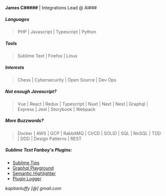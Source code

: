 __James C#####__ | Integrations Lead @ Al###

##### Languages
> PHP | Javascript | Typescript | Python

##### Tools
> Sublime Text | Firefox | Linux

##### Interests
> Chess | Cybersecurity | Open Source | Dev Ops

##### Not enough Javascript?
> Vue | React | Redux | Typescript | Nuxt | Next | Nest | Graphql | Express | Jest | Storybook | Webpack

##### More Buzzwords?
> Docker | AWS | GCP | RabbitMQ | CI/CD | SOLID | SQL | NoSQL | TDD | DDD | Design Patterns | REST

##### Sublime Text Fanboy's Plugins:
- [Sublime Tips](https://github.com/kapitanluffy/sublime-tips)
- [Graphql Playground](https://github.com/kapitanluffy/sublime-graphql-playground)
- [Semantic Highlighter](https://github.com/kapitanluffy/sublime-semantic-highlighter)
- [Plugin Logger](https://github.com/kapitanluffy/sublime-plugin-logger)

*kapitanluffy [@] gmail.com*
